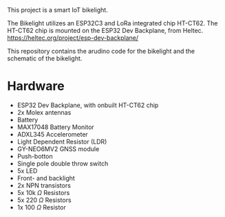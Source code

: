 This project is a smart IoT bikelight.

The Bikelight utilizes an ESP32C3 and LoRa integrated chip HT-CT62.
The HT-CT62 chip is mounted on the ESP32 Dev Backplane, from Heltec. https://heltec.org/project/esp-dev-backplane/

This repository contains the arudino code for the bikelight and the schematic of the bikelight.

# Hardware
* ESP32 Dev Backplane, with onbuilt HT-CT62 chip
* 2x Molex antennas
* Battery
* MAX17048 Battery Monitor
* ADXL345 Accelerometer
* Light Dependent Resistor (LDR)
* GY-NEO6MV2 GNSS module
* Push-botton
* Single pole double throw switch
* 5x LED
* Front- and backlight
* 2x NPN transistors
* 5x 10k $\Omega$ Resistors
* 5x 220 $\Omega$ Resistors
* 1x 100 $\Omega$ Resistor



